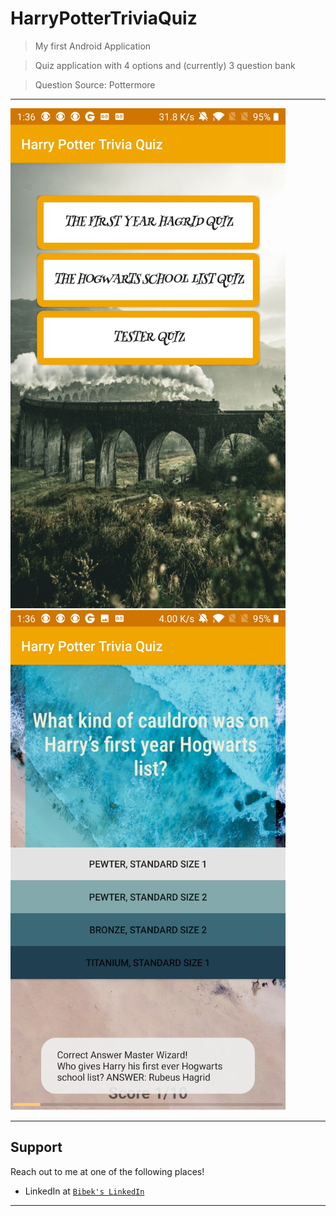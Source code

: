 # HarryPotterTriviaQuiz

> My first Android Application

> Quiz application with 4 options and (currently) 3 question bank

> Question Source: Pottermore

---

<img src="https://github.com/bibeksh101/HarryPotterTriviaQuiz/blob/master/app/src/main/res/drawable/welcome_page.jpg" width="440" height="800" /> <img src="https://github.com/bibeksh101/HarryPotterTriviaQuiz/blob/master/app/src/main/res/drawable/quiz_page.jpg" width="440" height="800" />

---

## Support

Reach out to me at one of the following places!

- LinkedIn at <a href="https://www.linkedin.com/in/bibekshrestha1/">`Bibek's LinkedIn`</a>

---
